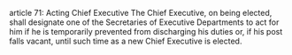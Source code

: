 article 71: Acting Chief Executive
The Chief Executive, on being elected, shall designate one of the Secretaries of Executive Departments to act for him if he is temporarily prevented from discharging his duties or, if his post falls vacant, until such time as a new Chief Executive is elected.
<ul>
</ul>